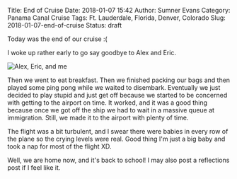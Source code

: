 Title: End of Cruise
Date: 2018-01-07 15:42
Author: Sumner Evans
Category: Panama Canal Cruise
Tags: Ft. Lauderdale, Florida, Denver, Colorado
Slug: 2018-01-07-end-of-cruise
Status: draft

Today was the end of our cruise :(

I woke up rather early to go say goodbye to Alex and Eric.

![Alex, Eric, and me]()

Then we went to eat
breakfast. Then we finished packing our bags and then played some ping pong
while we waited to disembark. Eventually we just decided to play stupid and just
get off because we started to be concerned with getting to the airport on time.
It worked, and it was a good thing because once we got off the ship we had to
wait in a massive queue at immigration. Still, we made it to the airport with
plenty of time.

The flight was a bit turbulent, and I swear there were babies in every row of
the plane so the crying levels were real. Good thing I'm just a big baby and
took a nap for most of the flight XD.

Well, we are home now, and it's back to school! I may also post a reflections
post if I feel like it.
